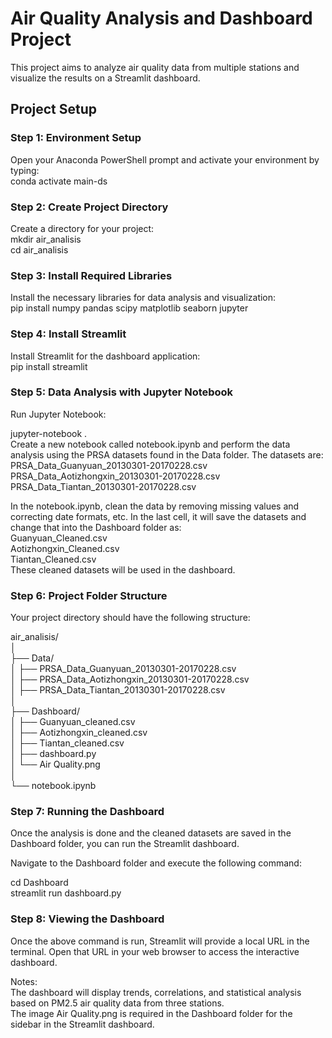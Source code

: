 # Air Quality Analysis and Dashboard Project

This project aims to analyze air quality data from multiple stations and visualize the results on a Streamlit dashboard.

## Project Setup

### Step 1: Environment Setup
Open your Anaconda PowerShell prompt and activate your environment by typing:  
conda activate main-ds

### Step 2: Create Project Directory
Create a directory for your project:  
mkdir air_analisis  
cd air_analisis

### Step 3: Install Required Libraries
Install the necessary libraries for data analysis and visualization:  
pip install numpy pandas scipy matplotlib seaborn jupyter

### Step 4: Install Streamlit
Install Streamlit for the dashboard application:  
pip install streamlit

### Step 5: Data Analysis with Jupyter Notebook
Run Jupyter Notebook:  

jupyter-notebook .  
Create a new notebook called notebook.ipynb and perform the data analysis using the PRSA datasets found in the Data folder. The datasets are:  
PRSA_Data_Guanyuan_20130301-20170228.csv  
PRSA_Data_Aotizhongxin_20130301-20170228.csv  
PRSA_Data_Tiantan_20130301-20170228.csv  

In the notebook.ipynb, clean the data by removing missing values and correcting date formats, etc. In the last cell, it will save the datasets and change that into the Dashboard folder as:  
Guanyuan_Cleaned.csv    
Aotizhongxin_Cleaned.csv    
Tiantan_Cleaned.csv    
These cleaned datasets will be used in the dashboard.    

### Step 6: Project Folder Structure  
Your project directory should have the following structure:  

air_analisis/  
│  
├── Data/  
│   ├── PRSA_Data_Guanyuan_20130301-20170228.csv  
│   ├── PRSA_Data_Aotizhongxin_20130301-20170228.csv  
│   ├── PRSA_Data_Tiantan_20130301-20170228.csv  
│  
├── Dashboard/  
│   ├── Guanyuan_cleaned.csv  
│   ├── Aotizhongxin_cleaned.csv  
│   ├── Tiantan_cleaned.csv  
│   ├── dashboard.py  
│   └── Air Quality.png  
│  
└── notebook.ipynb  

### Step 7: Running the Dashboard  
Once the analysis is done and the cleaned datasets are saved in the Dashboard folder, you can run the Streamlit dashboard.  

Navigate to the Dashboard folder and execute the following command:  

cd Dashboard   
streamlit run dashboard.py  

### Step 8: Viewing the Dashboard  
Once the above command is run, Streamlit will provide a local URL in the terminal. Open that URL in your web browser to access the interactive dashboard.  

Notes:  
The dashboard will display trends, correlations, and statistical analysis based on PM2.5 air quality data from three stations.  
The image Air Quality.png is required in the Dashboard folder for the sidebar in the Streamlit dashboard.  
